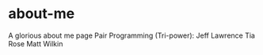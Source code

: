 # about-me
A glorious about me page
Pair Programming (Tri-power): Jeff Lawrence Tia Rose Matt Wilkin